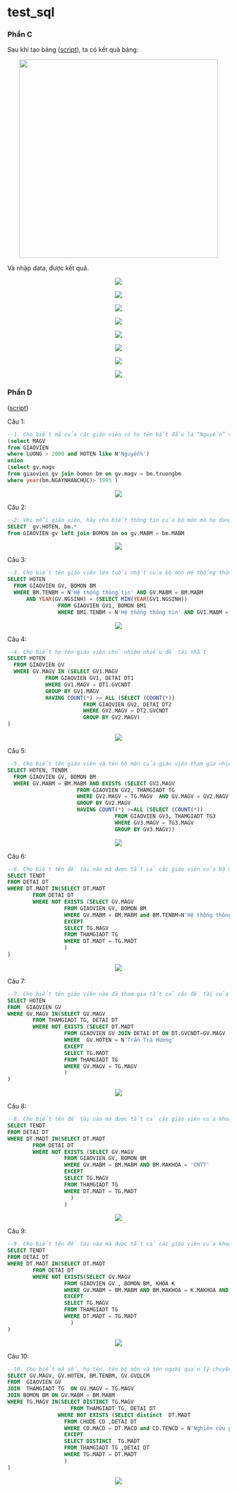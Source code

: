 # test_sql

### Phần C

Sau khi tạo bảng ([script](https://github.com/ke666/test_sql/blob/main/tao_bang.sql)), ta có kết quả bảng:
<p align="center"> <img src="img/luocdo.png" width="450"> </p>

Và nhập data, được kết quả. 

<p align="center"> <img src="img/CV.png" width=""> </p>
<p align="center"> <img src="img/dt.png" width=""> </p>
<p align="center"> <img src="img/BM.png" width=""> </p>
<p align="center"> <img src="img/Chude.png" width=""> </p>
<p align="center"> <img src="img/khoa.png" width=""> </p>
<p align="center"> <img src="img/thamgia.png" width=""> </p>
<p align="center"> <img src="img/ngthan.png" width=""> </p>
<p align="center"> <img src="img/gv_dt.png" width=""> </p>







### Phần D 
([script](https://github.com/ke666/test_sql/blob/main/tao_bang.sql))

Câu 1: 
```SQL
--1. Cho biết mã của các giáo viên có họ tên bắt đầu là “Nguyễn” và lương trên $2000 
(select MAGV
from GIAOVIEN 
where LUONG > 2000 and HOTEN like N'Nguyễn%')
union
(select gv.magv
from giaovien gv join bomon bm on gv.magv = bm.truongbm
where year(bm.NGAYNHANCHUC)> 1995 )
```
<p align="center"> <img src="img/1.png" width=""> </p>

Câu 2:
```SQL
--2: Với mỗi giáo viên, hãy cho biết thông tin của bộ môn mà họ đang làm việc.
SELECT  gv.HOTEN, bm.* 
from GIAOVIEN gv left join BOMON bm on gv.MABM = bm.MABM
```
<p align="center"> <img src="img/2.png" width=""> </p>

Câu 3:
```SQL
--3. Cho biết tên giáo viên lớn tuổi nhất của bộ môn Hệ thống thông tin.
SELECT HOTEN
  FROM GIAOVIEN GV, BOMON BM
  WHERE BM.TENBM = N'Hệ thống thông tin' AND GV.MABM = BM.MABM
      AND YEAR(GV.NGSINH) = (SELECT MIN(YEAR(GV1.NGSINH))
                FROM GIAOVIEN GV1, BOMON BM1
                WHERE BM1.TENBM = N'Hệ thống thông tin' AND GV1.MABM = BM1.MABM)
```
<p align="center"> <img src="img/3.png" width=""> </p>

Câu 4:
```SQL
--4. Cho biết họ tên giáo viên chủ nhiệm nhiều đề tài nhất
SELECT HOTEN
  FROM GIAOVIEN GV
  WHERE GV.MAGV IN (SELECT GV1.MAGV
            FROM GIAOVIEN GV1, DETAI DT1
            WHERE GV1.MAGV = DT1.GVCNDT 
            GROUP BY GV1.MAGV
            HAVING COUNT(*) >= ALL (SELECT (COUNT(*))
                        FROM GIAOVIEN GV2, DETAI DT2
                        WHERE GV2.MAGV = DT2.GVCNDT 
                        GROUP BY GV2.MAGV)
)
```

<p align="center"> <img src="img/4.png" width=""> </p>

Câu 5:
```SQL
--5. Cho biết tên giáo viên và tên bộ môn của giáo viên tham gia nhiều đề tài nhất.
SELECT HOTEN, TENBM
  FROM GIAOVIEN GV, BOMON BM
  WHERE GV.MABM = BM.MABM AND EXISTS (SELECT GV2.MAGV
                      FROM GIAOVIEN GV2, THAMGIADT TG
                      WHERE GV2.MAGV = TG.MAGV  AND GV.MAGV = GV2.MAGV
                      GROUP BY GV2.MAGV
                      HAVING COUNT(*) >=ALL (SELECT (COUNT(*))
                                  FROM GIAOVIEN GV3, THAMGIADT TG3
                                  WHERE GV3.MAGV = TG3.MAGV
                                  GROUP BY GV3.MAGV))
```
<p align="center"> <img src="img/5.png" width=""> </p>

Câu 6:
```SQL
--6. Cho biết tên đề tài nào mà được tất cả các giáo viên của bộ môn HTTT tham gia.
SELECT TENDT
FROM DETAI DT
WHERE DT.MADT IN(SELECT DT.MADT
        FROM DETAI DT
        WHERE NOT EXISTS (SELECT GV.MAGV
                  FROM GIAOVIEN GV, BOMON BM
                  WHERE GV.MABM = BM.MABM and BM.TENBM=N'Hệ thống thông tin'                               
                  EXCEPT
                  SELECT TG.MAGV
                  FROM THAMGIADT TG
                  WHERE DT.MADT = TG.MADT  
                  )
)  
```
<p align="center"> <img src="img/6.png" width=""> </p>

Câu 7:
```SQL
--7. Cho biết tên giáo viên nào đã tham gia tất cả các đề tài của do Trần Trà Hương làm chủ nhiệm.
SELECT HOTEN
FROM  GIAOVIEN GV
WHERE GV.MAGV IN(SELECT GV.MAGV
        FROM THAMGIADT TG, DETAI DT
        WHERE NOT EXISTS (SELECT DT.MADT
                  FROM GIAOVIEN GV JOIN DETAI DT ON DT.GVCNDT=GV.MAGV
                  WHERE  GV.HOTEN = N'Trần Trà Hương'
                  EXCEPT
                  SELECT TG.MADT
                  FROM THAMGIADT TG
                  WHERE GV.MAGV = TG.MAGV 
                  )
)  
```
<p align="center"> <img src="img/7.png" width=""> </p>

Câu 8:
```SQL
--8. Cho biết tên đề tài nào mà được tất cả các giáo viên của khoa CNTT tham gia.
SELECT TENDT
FROM DETAI DT
WHERE DT.MADT IN(SELECT DT.MADT
        FROM DETAI DT
        WHERE NOT EXISTS (SELECT GV.MAGV
                  FROM GIAOVIEN GV, BOMON BM
                  WHERE GV.MABM = BM.MABM AND BM.MAKHOA = 'CNTT'
                  EXCEPT
                  SELECT TG.MAGV
                  FROM THAMGIADT TG
                  WHERE DT.MADT = TG.MADT
                    )
                  )
```
<p align="center"> <img src="img/8.png" width=""> </p>

Câu 9:
```SQL
--9. Cho biết tên đề tài nào mà được tất cả các giáo viên của khoa Sinh Học tham gia.
SELECT TENDT
FROM DETAI DT
WHERE DT.MADT IN(SELECT DT.MADT
        FROM DETAI DT
        WHERE NOT EXISTS(SELECT GV.MAGV
                  FROM GIAOVIEN GV , BOMON BM, KHOA K
                  WHERE GV.MABM = BM.MABM AND BM.MAKHOA = K.MAKHOA AND K.TENKHOA=N'Sinh học'
                  EXCEPT
                  SELECT TG.MAGV
                  FROM THAMGIADT TG
                  WHERE DT.MADT = TG.MADT
                    )
)
```
<p align="center"> <img src="img/9.png" width=""> </p>

Câu 10:
```SQL
--10. Cho biết mã số, họ tên, tên bộ môn và tên người quản lý chuyên môn của giáo viên tham gia tất cả các đề tài thuộc chủ đề “Nghiên cứu phát triển”.
SELECT GV.MAGV, GV.HOTEN, BM.TENBM, GV.GVQLCM
FROM  GIAOVIEN GV
JOIN  THAMGIADT TG  ON GV.MAGV = TG.MAGV
JOIN BOMON BM ON GV.MABM = BM.MABM
WHERE TG.MAGV IN(SELECT DISTINCT TG.MAGV
					FROM THAMGIADT TG, DETAI DT
				WHERE NOT EXISTS (SELECT distinct  DT.MADT
                  FROM CHUDE CD ,DETAI DT 
                  WHERE CD.MACD = DT.MACD and CD.TENCD = N'Nghiên cứu phát triển'
                  EXCEPT
                  SELECT DISTINCT  TG.MADT
                  FROM THAMGIADT TG ,DETAI DT 
                  WHERE TG.MADT = DT.MADT
                  )
)  

```
<p align="center"> <img src="img/10.png" width=""> </p>
